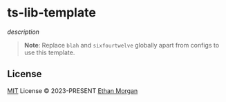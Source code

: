 # ts-lib-template

_description_

> **Note**:
> Replace `blah` and `sixfourtwelve` globally apart from configs to use this template.

## License

[MIT](./LICENSE) License © 2023-PRESENT [Ethan Morgan](https://github.com/sixfourtwelve)
